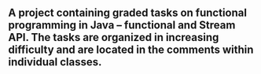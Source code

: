 ## A project containing graded tasks on functional programming in Java – functional and Stream API. The tasks are organized in increasing difficulty and are located in the comments within individual classes.
